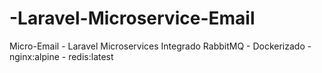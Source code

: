 # -Laravel-Microservice-Email
Micro-Email - Laravel Microservices Integrado RabbitMQ - Dockerizado - nginx:alpine - redis:latest
